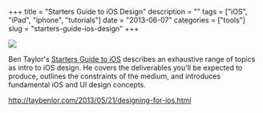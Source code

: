 +++
title = "Starters Guide to iOS Design"
description = ""
tags = ["iOS", "iPad", "iphone", "tutorials"]
date = "2013-06-07"
categories = ["tools"]
slug = "starters-guide-ios-design"
+++


<div class="tool-screenshot mb1"><a href="http://taybenlor.com/2013/05/21/designing-for-ios.html"><img id="bluga-thumbnail-2682" class="bluga-thumbnail custom" src="/media/bluga/
wt522fb0376d88f_custom.jpg"/></a></div><p>Ben Taylor's <a href="http://taybenlor.com/2013/05/21/designing-for-ios.html">Starters Guide to iOS</a> describes an exhaustive range of topics as intro to iOS design. He covers the deliverables you'll be expected to produce, outlines the constraints of the medium, and introduces fundamental iOS and UI design concepts.</p>

  
<p><a href="http://taybenlor.com/2013/05/21/designing-for-ios.html">http://taybenlor.com/2013/05/21/designing-for-ios.html</a></p>
      
